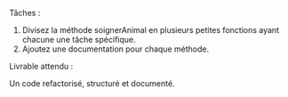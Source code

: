 Tâches :

1) Divisez la méthode soignerAnimal en plusieurs petites fonctions ayant chacune une tâche spécifique.
2) Ajoutez une documentation pour chaque méthode.

Livrable attendu :

Un code refactorisé, structuré et documenté.